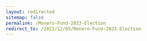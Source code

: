 ```yaml
---
layout: redirected
sitemap: false
permalink: /Monero-Fund-2023-Election
redirect_to: /2022/12/05/Monero-Fund-2023-Election
---
```


